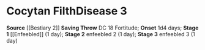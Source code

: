﻿---
id: '18'
level: '3'
name: Cocytan Filth
onset: 1d4 days
rarity: Common
saving_throw: DC 18 Fortitude
school: null
source: '[[DATABASE/source/Bestiary 2|Bestiary 2]]'
stage: 'Stage 1: enfeebled 1 (1 day)Stage 2: enfeebled 2 (1 day)Stage 3: enfeebled
  3 (1 day)'
trait: null
type: Disease

---
# Cocytan Filth<span class="item-type">Disease 3</span>

**Source** [[Bestiary 2]] 
**Saving Throw** DC 18 Fortitude; **Onset** 1d4 days; **Stage 1** [[Enfeebled]] (1 day); **Stage 2** enfeebled 2 (1 day); **Stage 3** enfeebled 3 (1 day)